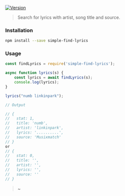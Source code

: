 <p>
  <a href="https://www.npmjs.com/package/simple-find-lyrics" target="_blank">
    <img alt="Version" src="https://img.shields.io/npm/v/simple-find-lyrics.svg" />
  </a>
</p>

> Search for lyrics with artist, song title and source.

### Installation

```sh
npm install --save simple-find-lyrics
```

### Usage

```ts
const findLyrics = require('simple-find-lyrics');

async function lyrics(s) {
    const lyrics = await findLyrics(s);
    console.log(lyrics);
}

lyrics("numb linkinpark");

// Output

// {
//   stat: 1,
//   title: 'numb',
//   artist: 'linkinpark',
//   lyrics: '..........',
//   source: 'Musixmatch'
// }
or
// {
//   stat: 0,
//   title: '',
//   artist: '',
//   lyrics: '',
//   source: ''
// }
```
> ~
